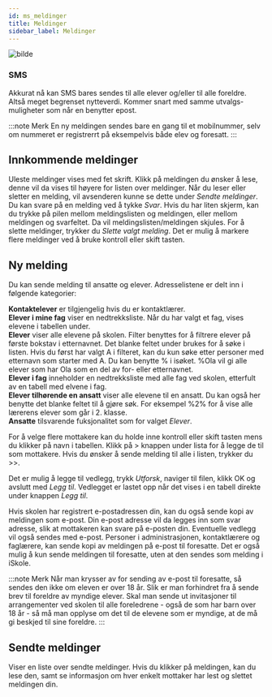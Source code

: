 ```yaml
---
id: ms_meldinger
title: Meldinger
sidebar_label: Meldinger
---
```


![bilde](https://user-images.githubusercontent.com/80097133/152986821-a3de4d36-43b1-4c2c-9d60-95611fc90536.png)

### SMS
Akkurat nå kan SMS bares sendes til alle elever og/eller til alle foreldre. Altså meget begrenset nytteverdi. Kommer snart med samme utvalgs-muligheter som når en benytter epost. 

:::note Merk
En ny meldingen sendes bare en gang til et mobilnummer, selv om nummeret er registrerrt på eksempelvis både elev og foresatt.
:::

## Innkommende meldinger
Uleste meldinger vises med fet skrift. Klikk på meldingen du ønsker å lese, denne vil da vises til høyere for listen over meldinger. Når du leser eller
sletter en melding, vil avsenderen kunne se dette under _Sendte meldinger_. Du kan svare på en melding ved å tykke _Svar_. Hvis du har liten skjerm,
kan du trykke på pilen mellom meldingslisten og meldingen, eller mellom meldingen og svarfeltet. Da vil meldingslisten/meldingen skjules. For å slette
meldinger, trykker du _Slette valgt melding_. Det er mulig å markere flere meldinger ved å bruke kontroll eller skift tasten.

## Ny melding
Du kan sende melding til ansatte og elever. Adresselistene er delt inn i følgende kategorier:

**Kontaktelever** er tilgjengelig hvis du er kontaktlærer.  
**Elever i mine fag** viser en nedtrekksliste. Når du har valgt et fag, vises elevene i tabellen under.  
**Elever** viser alle elevene på skolen. Filter benyttes for å filtrere elever på første bokstav i etternavnet. Det blanke feltet under brukes for å søke i
listen. Hvis du først har valgt A i filteret, kan du kun søke etter personer med etternavn som starter med A. Du kan benytte % i isøket. %Ola vil gi alle elever som har Ola som en del av for- eller etternavnet.  
**Elever i fag** inneholder en nedtrekksliste med alle fag ved skolen, etterfult av en tabell med elvene i fag.  
**Elever tilhørende en ansatt** viser alle elevene til en ansatt. Du kan også her benytte det blanke feltet til å gjøre søk. For eksempel %2% for å vise
alle lærerens elever som går i 2. klasse.  
**Ansatte** tilsvarende fuksjonalitet som for valget _Elever_.

For å velge flere mottakere kan du holde inne kontroll eller skift tasten mens du klikker på navn i tabellen. Klikk på > knappen under lista for å
legge de til som mottakere. Hvis du ønsker å sende melding til alle i listen, trykker du >>. 

Det er mulig å legge til vedlegg, trykk _Utforsk_, naviger til filen, klikk OK og avslutt med _Legg til_. Vedlegget er lastet opp når det vises i en tabell
direkte under knappen _Legg til_.

Hvis skolen har registrert e-postadressen din, kan du også sende kopi av meldingen som e-post. Din e-post adresse vil da legges inn som svar adresse,
slik at mottakeren kan svare på e-posten din. Eventuelle vedlegg vil også sendes med e-post. Personer i administrasjonen, kontaktlærere og faglærere,
kan sende kopi av meldingen på e-post til foresatte. Det er også mulig å kun sende meldingen til foresatte, uten at den sendes som melding i iSkole.

:::note Merk
Når man krysser av for sending av e-post til foresatte, så sendes den ikke om eleven er over 18 år. Slik er man forhindret fra å sende brev til foreldre av myndige elever. Skal man sende ut invitasjoner til arrangementer ved skolen til alle foreledrene - også de som har barn over 18 år - så må man opplyse om det til de elevene som er myndige, at de må gi beskjed til sine foreldre.
:::

## Sendte meldinger
Viser en liste over sendte meldinger. Hvis du klikker på meldingen, kan du lese den, samt se informasjon om hver enkelt mottaker har lest og slettet meldingen din.
